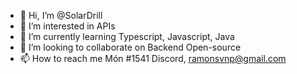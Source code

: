 - 👋 Hi, I’m @SolarDrill
- 👀 I’m interested in APIs
- 🌱 I’m currently learning Typescript, Javascript, Java
- 💞️ I’m looking to collaborate on Backend Open-source
- 📫 How to reach me Món #1541 Discord, ramonsvnp@gmail.com

<!---
SolarDrill/SolarDrill is a ✨ special ✨ repository because its `README.md` (this file) appears on your GitHub profile.
You can click the Preview link to take a look at your changes.
--->
